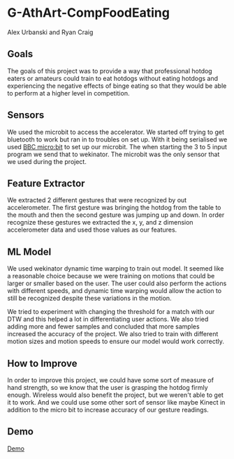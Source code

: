 # G-AthArt-CompFoodEating
Alex Urbanski and Ryan Craig

## Goals

The goals of this project was to provide a way that professional hotdog eaters or amateurs could train to eat hotdogs without eating hotdogs and experiencing the negative effects of binge eating so that they would be able to perform at a higher level in competition.

## Sensors 
We used the microbit to access the accelerator. We started off trying to get bluetooth to work but ran in to troubles on set up. With it being serialised we used [BBC micro:bit](http://www.wekinator.org/examples/#BBC_microbit) to set up our microbit. The when starting the 3 to 5 input program we send that to wekinator. The microbit was the only sensor that we used during the project. 

## Feature Extractor
We extracted 2 different gestures that were recognized by out accelerometer. The first gesture was bringing the hotdog from the table to the mouth and then the second gesture was jumping up and down. In order recognize these gestures we extracted the x, y, and z dimension accelerometer data and used those values as our features.

## ML Model
We used wekinator dynamic time warping to train out model. It seemed like a reasonable choice because we were training on motions that could be larger or smaller based on the user. The user could also perform the actions with different speeds, and dynamic time warping would allow the action to still be recognized despite these variations in the motion. 

We tried to experiment with changing the threshold for a match with our DTW and this helped a lot in differentiating user actions. We also tried adding more and fewer samples and concluded that more samples increased the accuracy of the project. We also tried to train with different motion sizes and motion speeds to ensure our model would work correctly.

## How to Improve
In order to improve this project, we could have some sort of measure of hand strength, so we know that the user is grasping the hotdog firmly enough. Wireless would also benefit the project, but we weren't able to get it to work. And we could use some other sort of sensor like maybe Kinect in addition to the micro bit to increase accuracy of our gesture readings.

## Demo

[Demo](https://youtu.be/bwKrGYALXVc)

